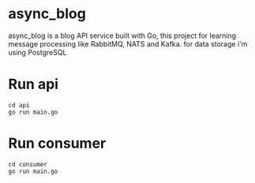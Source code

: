 # async_blog

async_blog is a blog API service built with Go, this project for learning message processing like RabbitMQ, NATS and Kafka. for data storage i'm using PostgreSQL

# Run api
```
cd api
go run main.go
```
# Run consumer
```
cd consumer
go run main.go
```
